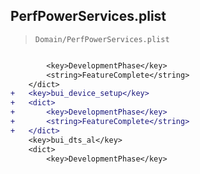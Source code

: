 ## PerfPowerServices.plist

> `Domain/PerfPowerServices.plist`

```diff

 		<key>DevelopmentPhase</key>
 		<string>FeatureComplete</string>
 	</dict>
+	<key>bui_device_setup</key>
+	<dict>
+		<key>DevelopmentPhase</key>
+		<string>FeatureComplete</string>
+	</dict>
 	<key>bui_dts_al</key>
 	<dict>
 		<key>DevelopmentPhase</key>

```
